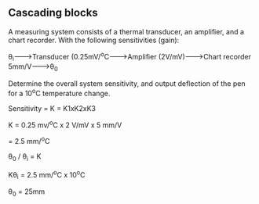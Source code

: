 ## Cascading blocks
A measuring system consists of a thermal transducer, an amplifier, and a chart
recorder. With the following sensitivities (gain):

&theta;<sub>i</sub>--->Transducer (0.25mV/<sup>o</sup>C--->Amplifier (2V/mV)--->Chart
recorder 5mm/V--->&theta;<sub>0</sub>

Determine the overall system sensitivity, and output deflection of the pen for a
10<sup>o</sup>C temperature change.

Sensitivity = K = K1xK2xK3

K = 0.25 mv/<sup>o</sup>C x 2 V/mV x 5 mm/V

= 2.5 mm/<sup>o</sup>C


&theta;<sub>0</sub> / &theta;<sub>i</sub> = K

K&theta;<sub>i</sub> = 2.5 mm/<sup>o</sup>C x 10<sup>o</sup>C

&theta;<sub>0</sub> = 25mm
